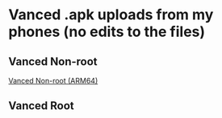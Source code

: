 # Vanced .apk uploads from my phones (no edits to the files)

## Vanced Non-root

[Vanced Non-root (ARM64)](https://www.mediafire.com/folder/z2mu65l9cb2jx/vanced_arm64_nonroot)

## Vanced Root
